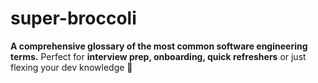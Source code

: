 # super-broccoli
**A comprehensive glossary of the most common software engineering terms.**   Perfect for **interview prep, onboarding, quick refreshers** or just flexing your dev knowledge 💪  
